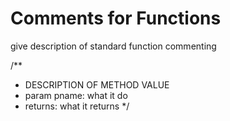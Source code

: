 # Comments for Functions

give description of standard function commenting

/**
 * DESCRIPTION OF METHOD VALUE
 * param pname: what it do
 * returns: what it returns
 */